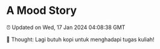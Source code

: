 # A Mood Story

⏰ Updated on Wed, 17 Jan 2024 04:08:38 GMT

💭 Thought: Lagi butuh kopi untuk menghadapi tugas kuliah!

